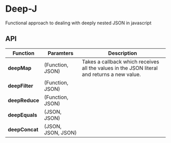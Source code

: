 # Deep-J
Functional approach to dealing with deeply nested JSON in javascript

## API
Function | Paramters | Description
-------------|-----------------------|--------------------------------------------------
**deepMap** | (Function, JSON) | Takes a callback which receives all the values in the JSON literal and returns a new value.
**deepFilter** | (Function, JSON)
**deepReduce** | (Function, JSON)
**deepEquals** | (JSON, JSON)
**deepConcat** | (JSON, JSON, JSON)

